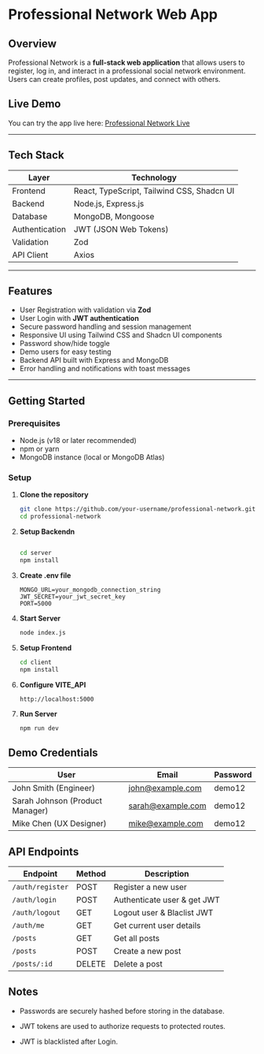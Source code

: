 # Professional Network Web App

## Overview

Professional Network is a **full-stack web application** that allows users to register, log in, and interact in a professional social network environment. Users can create profiles, post updates, and connect with others.
## Live Demo

You can try the app live here: [Professional Network Live](https:professional-network.onrender.com)

---

## Tech Stack

| Layer          | Technology                             |
| -------------- | ----------------------------------- |
| Frontend       | React, TypeScript, Tailwind CSS, Shadcn UI |
| Backend        | Node.js, Express.js                  |
| Database       | MongoDB, Mongoose                    |
| Authentication | JWT (JSON Web Tokens)                |
| Validation     | Zod                                 |
| API Client     | Axios                               |

---

## Features

- User Registration with validation via **Zod**
- User Login with **JWT authentication**
- Secure password handling and session management
- Responsive UI using Tailwind CSS and Shadcn UI components
- Password show/hide toggle
- Demo users for easy testing
- Backend API built with Express and MongoDB
- Error handling and notifications with toast messages

---

## Getting Started

### Prerequisites

- Node.js (v18 or later recommended)
- npm or yarn
- MongoDB instance (local or MongoDB Atlas)

### Setup

1. **Clone the repository**

   ```bash
   git clone https://github.com/your-username/professional-network.git
   cd professional-network

2. **Setup Backendn**

   ```bash

   cd server
   npm install
3. **Create .env file**

   ```env
   MONGO_URL=your_mongodb_connection_string
   JWT_SECRET=your_jwt_secret_key
   PORT=5000
4. **Start Server**

    ```bash
    node index.js
5. **Setup Frontend**

   ```bash
   cd client
   npm install
6. **Configure VITE_API**

     ```env
     http://localhost:5000
7. **Run Server**
    ```bash
    npm run dev
## Demo Credentials

| User                            | Email                                         | Password |
| ------------------------------- | --------------------------------------------- | -------- |
| John Smith (Engineer)           | [john@example.com](mailto:john@example.com)   | demo12   |
| Sarah Johnson (Product Manager) | [sarah@example.com](mailto:sarah@example.com) | demo12   |
| Mike Chen (UX Designer)         | [mike@example.com](mailto:mike@example.com)   | demo12   |

## API Endpoints 
| Endpoint         | Method | Description                 |
| ---------------- | ------ | --------------------------- |
| `/auth/register` | POST   | Register a new user         |
| `/auth/login`    | POST   | Authenticate user & get JWT |
| `/auth/logout`   | GET    | Logout user & Blaclist JWT  |
| `/auth/me`       | GET    | Get current  user details   |
| `/posts`         | GET    | Get all posts               |
| `/posts`         | POST   | Create a new post           |
| `/posts/:id`     | DELETE | Delete a post               |

## Notes
- Passwords are securely hashed before storing in the database.

- JWT tokens are used to authorize requests to protected routes.
- JWT is blacklisted after Login.
